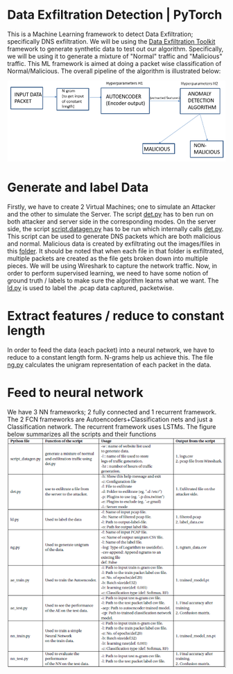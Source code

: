 # Data Exfiltration Detection | PyTorch

This is a Machine Learning framework to detect Data Exfiltration; specifically DNS exfiltration. 
We will be using the [Data Exfiltration Toolkit](https://github.com/sensepost/DET) framework to generate synthetic data to test out our algorithm. Specifically, we will be using it to generate a mixture of "Normal" traffic and "Malicious" traffic. This ML framework is aimed at doing a packet wise classification of Normal/Malicious. The overall pipeline of the algorithm is illustrated below: 

![pic](./pipeline.PNG)

# Generate and label Data
Firstly, we have to create 2 Virtual Machines; one to simulate an Attacker and the other to simulate the Server.  The script [det.py](./data_generating_codes/det.py) has to ben run on both attacker and server side in the corresponding modes. On the server side, the script [script.datagen.py](./data_generating_codes/script_datagen.py) has to be run which internally calls [det.py](./data_generating_codes/det.py). This script can be used to generate DNS packets which are both malicious and normal. Malicious data is created by exfiltrating out the images/files in this [folder](./data_generating_codes/ExfiltrationData). 
It should be noted that when each file in that folder is exfiltrated, multiple packets are created as the file gets broken down into multiple pieces. 
We will be using Wireshark to capture the network traffic. 
Now, in order to perform supervised learning, we need to have some notion of ground truth / labels to make sure the algorithm learns what we want. The [ld.py](./ld.py) is used to label the .pcap data captured, packetwise. 

# Extract features / reduce to constant length

In order to feed the data (each packet) into a neural network, we have to reduce to a constant length form. N-grams help us achieve this. The file [ng.py](./ng.py) calculates the unigram representation of each packet in the data. 

# Feed to neural network

We have 3 NN frameworks; 2 fully connected and 1 recurrent framework. The 2 FCN frameworks are Autoencoders+Classification nets and just a Classification network. The recurrent framework uses LSTMs. The figure below summarizes all the scripts and their functions ![script_summary](./scriptSummary.PNG) 
